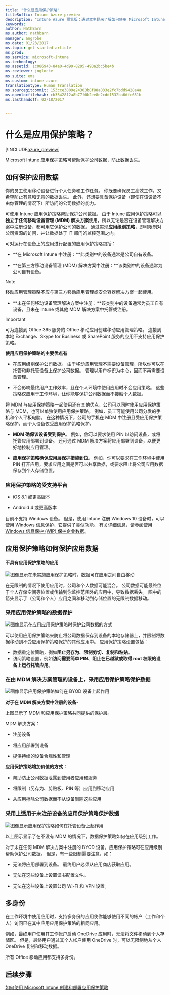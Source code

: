 ```yaml
---
title: "什么是应用保护策略"
titleSuffix: Intune Azure preview
description: "Intune Azure 预览版：通过本主题来了解如何使用 Microsoft Intune 应用保护策略保护公司数据。"
keywords: 
author: NathBarn
ms.author: nathbarn
manager: angrobe
ms.date: 01/23/2017
ms.topic: get-started-article
ms.prod: 
ms.service: microsoft-intune
ms.technology: 
ms.assetid: 1c086943-84a0-4d99-8295-490a2bc5be4b
ms.reviewer: joglocke
ms.suite: ems
ms.custom: intune-azure
translationtype: Human Translation
ms.sourcegitcommit: 153cce3809e24303b8f88a833e2fc7bdd9428a4a
ms.openlocfilehash: cb3342812a8b77f0b2ee8e2cdd1532ba6dfc651b
ms.lasthandoff: 02/18/2017


---
```


# <a name="what-are-app-protection-policies"></a>什么是应用保护策略？


[!INCLUDE[azure_preview](../includes/azure_preview.md)]

Microsoft Intune 应用保护策略可帮助保护公司数据，防止数据丢失。

## <a name="how-you-can-protect-app-data"></a>如何保护应用数据
你的员工使用移动设备进行个人任务和工作任务。  你既要确保员工高效工作，又希望防止有意和无意的数据丢失。  此外，还想要具备保护设备（即使在该设备不由你管理的情况下）所访问的公司数据的能力。

可使用 Intune 应用保护策略帮助保护公司数据。 由于 Intune 应用保护策略可以**独立于任何移动设备管理 (MDM) 解决方案**使用，所以无论是否在设备管理解决方案中注册设备，都可用它保护公司的数据。 通过实现**应用级别策略**，即可限制对公司资源的访问，并让数据处于 IT 部门的监控范围之内。

可对运行在设备上的应用进行配置的应用保护策略包括：

- **在 Microsoft Intune 中注册：**此类别中的设备通常是公司自有设备。

-   **在第三方移动设备管理 (MDM) 解决方案中注册：**该类别中的设备通常为公司自有设备。

  > [!NOTE]
  > 移动应用管理策略不应与第三方移动应用管理或安全容器解决方案一起使用。

-   **未在任何移动设备管理解决方案中注册：**该类别中的设备通常为员工自有设备，且未在 Intune 或其他 MDM 解决方案中托管或注册。

> [!IMPORTANT]
> 可为连接到 Office 365 服务的 Office 移动应用创建移动应用管理策略。 连接到本地 Exchange、Skype for Business 或 SharePoint 服务的应用不支持应用保护策略。

**使用应用保护策略的主要优点有**

-   在应用级别保护公司数据。  由于移动应用管理不需要设备管理，所以你可以在托管和非托管设备上保护公司数据。 管理以用户标识为中心，因而不再需要设备管理。

-   不会影响最终用户工作效率，且在个人环境中使用应用时不会应用策略。  这些策略仅应用于工作环境，让你能够保护公司数据而不接触个人数据。

将 MDM 与应用保护策略一起使用还有其他优点，公司可以同时使用应用保护策略与 MDM，也可以单独使用应用保护策略。 例如，员工可能使用公司分发的手机和个人平板电脑。  在这种情况下，公司的手机在 MDM 中注册且受应用保护策略保护，而个人设备仅受应用保护策略保护。

- **MDM 确保该设备受到保护**。  例如，你可以要求使用 PIN 以访问设备，或将托管应用部署到设备。 还可通过 MDM 解决方案将应用部署到设备，以便更好地控制应用管理。

- **应用保护策略确保应用层保护措施到位**。 例如，你可以要求在工作环境中使用 PIN 打开应用，要求应用之间是否可以共享数据，或要求阻止将公司应用数据保存到个人存储位置。


### <a name="supported-platforms-for-app-protection-polices"></a>应用保护策略的受支持平台
-   iOS 8.1 或更高版本

-   Android 4 或更高版本

目前不支持 Windows 设备。 但是，使用 Intune 注册 Windows 10 设备时，可以使用 Windows 信息保护，它提供了类似功能。 有关详细信息，请参阅[使用 Windows 信息保护 (WIP) 保护企业数据](https://technet.microsoft.com/en-us/itpro/windows/keep-secure/protect-enterprise-data-using-wip)。
##  <a name="how-app-protection-policies-protect-app-data"></a>应用保护策略如何保护应用数据

####  <a name="apps-without-app-protection-policies"></a>不具有应用保护策略的应用

![图像显示在未实施应用保护策略时，数据可在应用之间自由移动](../media/apps-without-protection-policies.png)

在无限制的情况下使用应用时，公司和个人数据可能混合。  公司数据可能最终位于个人存储空间等位置或传输到你监控范围外的应用中，导致数据丢失。 图中的箭头显示了（公司和个人）应用之间和移动到存储位置的无限制数据移动。

### <a name="data-protection-with-app-protection-policies"></a>采用应用保护策略的数据保护

![图像显示在应用应用保护策略时保护公司数据的方式 ](../media/apps-with-protection-policies.png)


可以使用应用保护策略来防止将公司数据保存到设备的本地存储器上，并限制将数据移动到不受应用保护策略保护的其他应用中。 应用保护策略设置包括：
- 数据重定位策略，例如**阻止另存为**、**限制剪切、复制和粘贴**。
- 访问策略设置，例如**访问需要简单 PIN**、**阻止在已越狱或取得 root 权限的设备上运行托管应用**。

### <a name="data-protection-with-app-protection-policies-on-devices-managed-by-a-mdm-solution"></a>在由 MDM 解决方案管理的设备上，采用应用保护策略保护数据

![图像显示应用保护策略如何在 BYOD 设备上起作用](../media/app-protection-policies-with-mdm.png)

**对于在 MDM 解决方案中注册的设备**-

上图显示了 MDM 和应用保护策略共同提供的保护层。

MDM 解决方案：

-   注册设备

-   将应用部署到设备

-   提供持续的设备合规性和管理

**应用保护策略增加价值的方式：**

-   帮助防止公司数据泄露到使用者应用和服务

-   将限制（另存为、剪贴板、PIN 等）应用到移动应用

-   从应用擦除公司数据而不从设备删除这些应用


### <a name="data-protection-with-app-protection-policies-for-devices-without-enrollment"></a>采用上适用于未注册设备的应用保护策略保护数据

![图像显示应用保护策略如何在托管设备上起作用](../media/app-protection-policies-without-mdm.png)

以上图示显示了在不没有 MDM 的情况下，数据保护策略如何在应用级别工作。

对于未在任何 MDM 解决方案中注册的 BYOD 设备，应用保护策略可在应用级别帮助保护公司数据。
但是，有一些限制需要注意，如：

-   无法将应用部署到设备。  最终用户必须从应用商店获取应用。

-   无法在这些设备上设置证书配置文件。

-   无法在这些设备上设置公司 Wi-Fi 和 VPN 设置。


## <a name="multi-identity"></a>多身份

在工作环境中使用应用时，支持多身份的应用使你能够使用不同的帐户（工作和个人）访问已在其中应用应用保护策略的相同应用。

例如，最终用户使用其工作帐户启动 OneDrive 应用时，无法将文件移动到个人存储区。 但是，最终用户通过其个人帐户使用 OneDrive 时，可以无限制地从个人 OneDrive 复制和移动数据。

所有 Office 移动应用都支持多身份。

##  <a name="next-steps"></a>后续步骤

[如何使用 Microsoft Intune 创建和部署应用保护策略](app-protection-policies.md)

